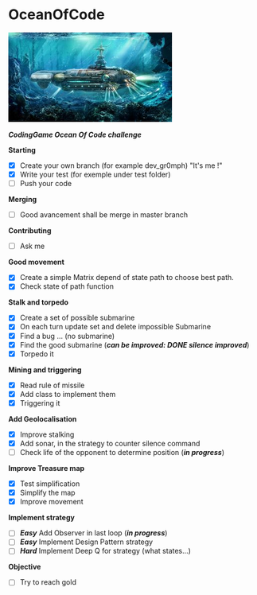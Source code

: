# OceanOfCode

![](picture/shutterstock.min.jpg)

***CodingGame Ocean Of Code challenge***

**Starting**

- [x] Create your own branch (for example dev_gr0mph) "It's me !"
- [x] Write your test (for exemple under test folder)
- [ ] Push your code

**Merging**

- [ ] Good avancement shall be merge in master branch

**Contributing**

- [ ] Ask me

**Good movement**

- [x] Create a simple Matrix depend of state path to choose best path.
- [x] Check state of path function

**Stalk and torpedo**

- [x] Create a set of possible submarine
- [x] On each turn update set and delete impossible Submarine
- [x] Find a bug ... (no submarine)
- [x] Find the good submarine (***can be improved:  DONE silence improved***)
- [x] Torpedo it

**Mining and triggering**

- [x] Read rule of missile
- [x] Add class to implement them
- [x] Triggering it

**Add Geolocalisation**

- [x] Improve stalking
- [x] Add sonar, in the strategy to counter silence command
- [ ] Check life of the opponent to determine position (***in progress***)

**Improve Treasure map**

- [x] Test simplification
- [x] Simplify the map
- [x] Improve movement

**Implement strategy**

- [ ] ***Easy*** Add Observer in last loop (***in progress***)
- [ ] ***Easy*** Implement Design Pattern strategy
- [ ] ***Hard*** Implement Deep Q for strategy (what states...)

**Objective**
- [ ] Try to reach gold
